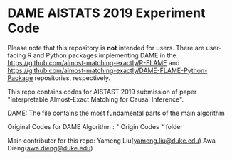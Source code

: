 # DAME AISTATS 2019 Experiment Code

Please note that this repository is **not** intended for users. There are user-facing R and Python packages implementing DAME in the https://github.com/almost-matching-exactly/R-FLAME and https://github.com/almost-matching-exactly/DAME-FLAME-Python-Package repositories, respectively. 

This repo contains codes for AISTAST 2019 submission of paper "Interpretable Almost-Exact Matching for Causal Inference". 

DAME: The file contains the most fundamental parts of the main algorithm

Original Codes for DAME Algorithm : " Origin Codes " folder

Main contributor for this repo:
Yameng Liu(yameng.liu@duke.edu)
Awa Dieng(awa.dieng@duke.edu)

